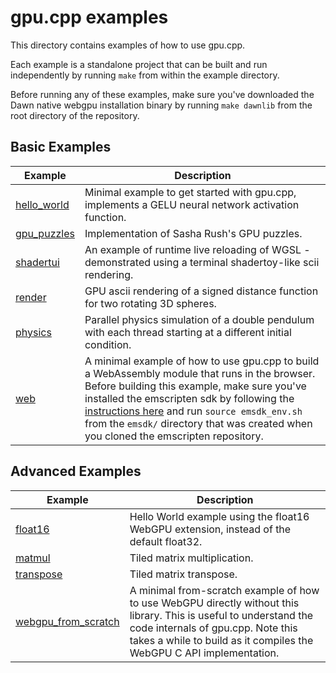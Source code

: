 # gpu.cpp examples

This directory contains examples of how to use gpu.cpp. 

Each example is a standalone project that can be built and run independently by
running `make` from within the example directory.

Before running any of these examples, make sure you've downloaded the Dawn
native webgpu installation binary by running `make dawnlib` from the root
directory of the repository.

## Basic Examples

| Example | Description |
|---------|-------------|
| [hello_world](hello_world) | Minimal example to get started with gpu.cpp, implements a GELU neural network activation function. |
| [gpu_puzzles](gpu_puzzles) | Implementation of Sasha Rush's GPU puzzles. |
| [shadertui](shadertui) | An example of runtime live reloading of WGSL - demonstrated using a terminal shadertoy-like scii rendering. |
| [render](render) | GPU ascii rendering of a signed distance function for two rotating 3D spheres. |
| [physics](physics) | Parallel physics simulation of a double pendulum with each thread starting at a different initial condition. |
| [web](web) | A minimal example of how to use gpu.cpp to build a WebAssembly module that runs in the browser. Before building this example, make sure you've installed the emscripten sdk by following the [instructions here](https://emscripten.org/docs/getting_started/downloads.html) and run `source emsdk_env.sh` from the `emsdk/` directory that was created when you cloned the emscripten repository. |

## Advanced Examples

| Example | Description |
|---------|-------------|
| [float16](float16) | Hello World example using the float16 WebGPU extension, instead of the default float32. |
| [matmul](matmul) | Tiled matrix multiplication. |
| [transpose](transpose) | Tiled matrix transpose. |
| [webgpu_from_scratch](webgpu_from_scratch) | A minimal from-scratch example of how to use WebGPU directly without this library. This is useful to understand the code internals of gpu.cpp. Note this takes a while to build as it compiles the WebGPU C API implementation. |
